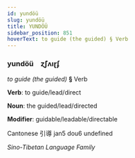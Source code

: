 ```yaml
---
id: yundöü
slug: yundöü
title: YUNDÖÜ
sidebar_position: 851
hoverText: to guide (the guided) § Verb
---
```


### yundöü&emsp;<span kind="abugida">ɀ̃ʃʌıɽʄ</span>

*to guide (the guided)* **§** Verb

**Verb**: to guide/lead/direct

**Noun**: the guided/lead/directed

**Modifier**: guidable/leadable/directable

Cantonese 引導 jan5 dou6 undefined

*Sino-Tibetan Language Family*